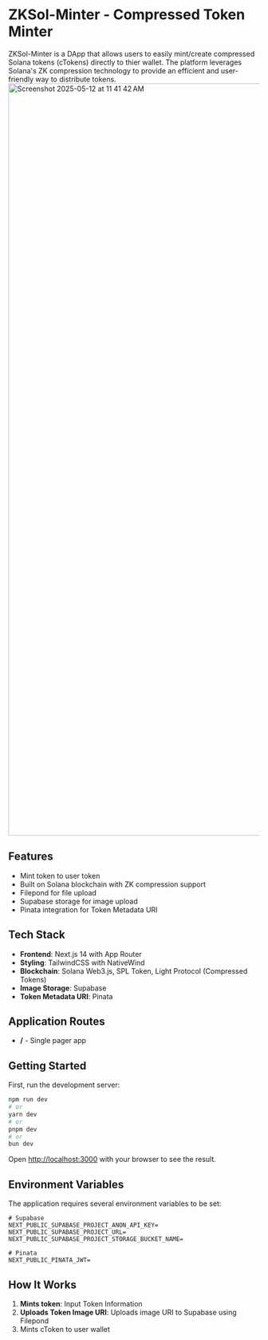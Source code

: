 # ZKSol-Minter - Compressed Token Minter

ZKSol-Minter is a DApp that allows users to easily mint/create compressed Solana tokens (cTokens) directly to thier wallet. The platform leverages Solana's ZK compression technology to provide an efficient and user-friendly way to distribute tokens.
<img width="1508" alt="Screenshot 2025-05-12 at 11 41 42 AM" src="https://zk-sol-minter.vercel.app/app-preview.png" />


## Features

- Mint token to user token
- Built on Solana blockchain with ZK compression support
- Filepond for file upload
- Supabase storage for image upload
- Pinata integration for Token Metadata URI

## Tech Stack

- **Frontend**: Next.js 14 with App Router
- **Styling**: TailwindCSS with NativeWind
- **Blockchain**: Solana Web3.js, SPL Token, Light Protocol (Compressed Tokens)
- **Image Storage**: Supabase
- **Token Metadata URI**: Pinata

## Application Routes

- **/** - Single pager app

## Getting Started

First, run the development server:

```bash
npm run dev
# or
yarn dev
# or
pnpm dev
# or
bun dev
```

Open [http://localhost:3000](http://localhost:3000) with your browser to see the result.

## Environment Variables

The application requires several environment variables to be set:

```
# Supabase 
NEXT_PUBLIC_SUPABASE_PROJECT_ANON_API_KEY=
NEXT_PUBLIC_SUPABASE_PROJECT_URL=
NEXT_PUBLIC_SUPABASE_PROJECT_STORAGE_BUCKET_NAME=

# Pinata
NEXT_PUBLIC_PINATA_JWT=
```

## How It Works

1. **Mints token**: Input Token Information
2. **Uploads Token Image URI**: Uploads image URI to Supabase using Filepond
3. Mints cToken to user wallet 

